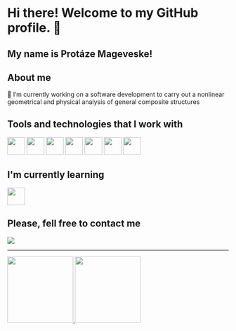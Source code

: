 # Hi there! Welcome to my GitHub profile. 👋
## My name is **Protáze Mageveske**!

<!--
**Mageveske/Mageveske** is a ✨ _special_ ✨ repository because its `README.md` (this file) appears on your GitHub profile.

Here are some ideas to get you started:

- 🔭 I’m currently working on ...
- 🌱 I’m currently learning ...
- 👯 I’m looking to collaborate on ...
- 🤔 I’m looking for help with ...
- 💬 Ask me about ...
- 📫 How to reach me: ...
- 😄 Pronouns: ...
- ⚡ Fun fact: ...
-->

## About me
🔭 I’m currently working on a software development to carry out a nonlinear geometrical and physical analysis of general composite structures


## Tools and technologies that I work with
<img loading="lazy" src="https://cdn.jsdelivr.net/gh/devicons/devicon@latest/icons/fortran/fortran-original.svg" width="40" height="40"/> <img loading="lazy" src="https://cdn.jsdelivr.net/gh/devicons/devicon@latest/icons/python/python-original.svg" width="40" height="40"/> <img loading="lazy" src="https://cdn.jsdelivr.net/gh/devicons/devicon@latest/icons/cplusplus/cplusplus-original.svg" width="40" height="40"/> <img loading="lazy" src="https://cdn.jsdelivr.net/gh/devicons/devicon@latest/icons/html5/html5-original.svg" width="40" height="40"/> <img loading="lazy" src="https://cdn.jsdelivr.net/gh/devicons/devicon@latest/icons/css3/css3-original.svg" width="40" height="40"/> <img loading="lazy" src="https://cdn.jsdelivr.net/gh/devicons/devicon@latest/icons/javascript/javascript-original.svg" width="40" height="40"/> <img loading="lazy" src="https://cdn.jsdelivr.net/gh/devicons/devicon@latest/icons/android/android-original.svg" width="40" height="40"/>       

## I'm currently learning
<img loading="lazy" src="https://cdn.jsdelivr.net/gh/devicons/devicon@latest/icons/git/git-original.svg" width="40" height="40"/>

## Please, fell free to contact me
<div>
<a href="https://www.linkedin.com/in/protázemageveske" target="_blank"><img loading="lazy" src="https://img.shields.io/badge/-LinkedIn-%230077B5?style=for-the-badge&logo=linkedin&logoColor=white" target="_blank"></a>   
</div>

---

<div>
<a href="https://github.com/Mageveske">
<img loading="lazy" height="150em" src="https://github-readme-stats.vercel.app/api/top-langs/?username=Mageveske&layout=compact&langs_count=7&theme=dracula"/>
<img loading="lazy" height="150em" src="https://github-readme-stats.vercel.app/api?username=Mageveske&show_icons=true&theme=dracula&include_all_commits=true&count_private=true"/>
</div>
